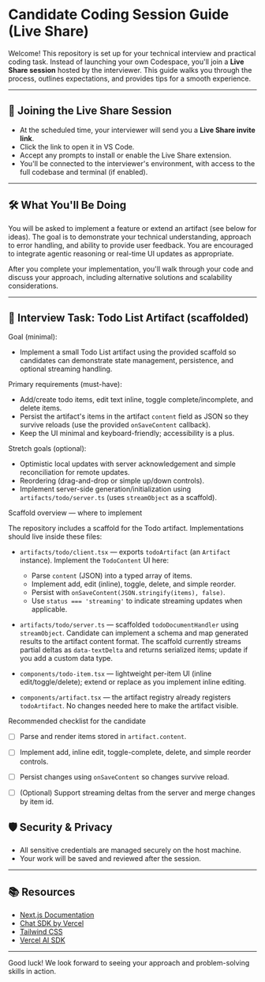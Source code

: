 # Candidate Coding Session Guide (Live Share)

Welcome! This repository is set up for your technical interview and practical coding task. Instead of launching your own Codespace, you'll join a **Live Share session** hosted by the interviewer. This guide walks you through the process, outlines expectations, and provides tips for a smooth experience.

---

## 🚀 Joining the Live Share Session

- At the scheduled time, your interviewer will send you a **Live Share invite link**.
- Click the link to open it in VS Code.
- Accept any prompts to install or enable the Live Share extension.
- You'll be connected to the interviewer's environment, with access to the full codebase and terminal (if enabled).

---

## 🛠 What You'll Be Doing

You will be asked to implement a feature or extend an artifact (see below for ideas). The goal is to demonstrate your technical understanding, approach to error handling, and ability to provide user feedback. You are encouraged to integrate agentic reasoning or real-time UI updates as appropriate.

After you complete your implementation, you'll walk through your code and discuss your approach, including alternative solutions and scalability considerations.

---

## 📝 Interview Task: Todo List Artifact (scaffolded)

Goal (minimal):

- Implement a small Todo List artifact using the provided scaffold so candidates can demonstrate state management, persistence, and optional streaming handling.

Primary requirements (must-have):

- Add/create todo items, edit text inline, toggle complete/incomplete, and delete items.
- Persist the artifact's items in the artifact `content` field as JSON so they survive reloads (use the provided `onSaveContent` callback).
- Keep the UI minimal and keyboard-friendly; accessibility is a plus.

Stretch goals (optional):

- Optimistic local updates with server acknowledgement and simple reconciliation for remote updates.
- Reordering (drag-and-drop or simple up/down controls).
- Implement server-side generation/initialization using `artifacts/todo/server.ts` (uses `streamObject` as a scaffold).

Scaffold overview — where to implement

The repository includes a scaffold for the Todo artifact. Implementations should live inside these files:

- `artifacts/todo/client.tsx` — exports `todoArtifact` (an `Artifact` instance). Implement the `TodoContent` UI here:

  - Parse `content` (JSON) into a typed array of items.
  - Implement add, edit (inline), toggle, delete, and simple reorder.
  - Persist with `onSaveContent(JSON.stringify(items), false)`.
  - Use `status === 'streaming'` to indicate streaming updates when applicable.

- `artifacts/todo/server.ts` — scaffolded `todoDocumentHandler` using `streamObject`. Candidate can implement a schema and map generated results to the artifact content format. The scaffold currently streams partial deltas as `data-textDelta` and returns serialized items; update if you add a custom data type.

- `components/todo-item.tsx` — lightweight per-item UI (inline edit/toggle/delete); extend or replace as you implement inline editing.

- `components/artifact.tsx` — the artifact registry already registers `todoArtifact`. No changes needed here to make the artifact visible.

Recommended checklist for the candidate

- [ ] Parse and render items stored in `artifact.content`.
- [ ] Implement add, inline edit, toggle-complete, delete, and simple reorder controls.
- [ ] Persist changes using `onSaveContent` so changes survive reload.
- [ ] (Optional) Support streaming deltas from the server and merge changes by item id.


## 🛡 Security & Privacy

- All sensitive credentials are managed securely on the host machine.
- Your work will be saved and reviewed after the session.

---

## 📚 Resources

- [Next.js Documentation](https://nextjs.org/docs)
- [Chat SDK by Vercel](https://chat-sdk.dev/)
- [Tailwind CSS](https://tailwindcss.com/docs)
- [Vercel AI SDK](https://sdk.vercel.ai/docs)

---

Good luck! We look forward to seeing your approach and problem-solving skills in action.
